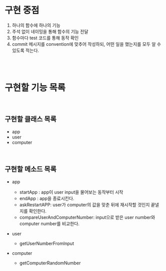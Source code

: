 # 구현 중점

1. 하나의 함수에 하나의 기능
2. 주석 없이 네이밍을 통해 함수의 기능 전달
3. 함수마다 test 코드를 통해 동작 확인
4. commit 메시지를 convention에 맞추어 작성하되, 어떤 일을 했는지를 모두 알 수 있도록 적는다.

<br><br>

# 구현할 기능 목록

<br>

## 구현할 클래스 목록

- app
- user
- computer

<br>

## 구현할 메소드 목록

- app

  - startApp : app이 user input을 물어보는 동작부터 시작
  - endApp : app을 종료시킨다.
  - askRestartAPP: user가 computer의 값을 맞춘 뒤에 재시작할 것인지 끝낼지를 확인한다.
  - compareUserAndComputerNumber: input으로 받은 user number와 computer number를 비교한다.

- user

  - getUserNumberFromInput

- computer

  - getComputerRandomNumber
